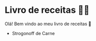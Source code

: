 # Livro de receitas :man_cook:

Olá! Bem vindo ao meu livro de receitas :clap:

- Strogonoff de Carne